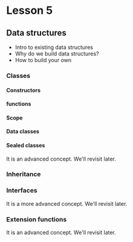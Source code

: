 # Lesson 5

## Data structures

- Intro to existing data structures
- Why do we build data structures?
- How to build your own

### Classes

#### Constructors

#### functions

#### Scope

#### Data classes

#### Sealed classes
It is an advanced concept. We'll revisit later.

### Inheritance

### Interfaces
It is a more advanced concept. We'll revisit later.

### Extension functions
It is an advanced concept. We'll revisit later.

